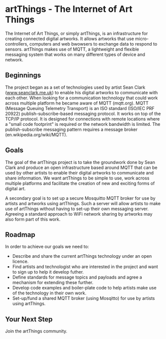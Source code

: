 # artThings - The Internet of Art Things

The Internet of Art Things, or simply artThings, is an infrastructure for creating connected digital artworks. It allows artworks that use micro-controllers, computers and web bwowsers to exchange data to respond to sensors. artThings makes use of MQTT, a lightweight and flexible messaging system that works on many different types of device and network.

## Beginnings

The project began as a set of technologies used by artist Sean Clark (www.seanclark.me.uk) to enable his digital artworks to communicate with each other. When looking for a communication technology that could work across multiple platform he became aware of MQTT (mqtt.org). MQTT (Message Queuing Telemetry Transport) is an ISO standard (ISO/IEC PRF 20922) publish-subscribe-based messaging protocol. It works on top of the TCP/IP protocol. It is designed for connections with remote locations where a "small code footprint" is required or the network bandwidth is limited. The publish-subscribe messaging pattern requires a message broker (en.wikipedia.org/wiki/MQTT).

## Goals

The goal of the artThings project is to take the groundwork done by Sean Clark and produce an open infrastructure based around MQTT that can be used by other artists to enable their digital artworks to communicate and share information. We want artThings to be simple to use, work across multiple platforms and facilitate the creation of new and exciting forms of digital art.

A secondary goal is to set up a secure Mosquitto MQTT broker for use by artists and artworks using artThings. Such a server will allow artists to make use of artThings without having to set-up their own messaging server. Agreeing a standard approach to WiFi network sharing by artworks may also form part of this work.

## Roadmap

In order to achieve our goals we need to:

- Describe and share the current artThings technology under an open licence.
- Find artists and technologist who are interested in the project and want to sign up to help it develop futher.
- Define standards for message topics and payloads and agree a mechanism for extending these further.
- Develop code examples and boiler-plate code to help artists make use of the technology in their own work.
- Set-up/fund a shared MQTT broker (using Mosqitto) for use by artists using artThings.

## Your Next Step

Join the artThings community.
